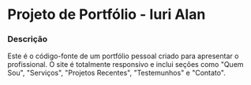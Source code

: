 # Projeto de Portfólio - Iuri Alan

### Descrição

Este é o código-fonte de um portfólio pessoal criado para apresentar o profissional. O site é totalmente responsivo e inclui seções como "Quem Sou", "Serviços", "Projetos Recentes", "Testemunhos" e "Contato".

